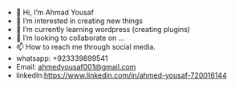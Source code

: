 - 👋 Hi, I’m Ahmad Yousaf
- 👀 I’m interested in creating new things
- 🌱 I’m currently learning wordpress (creating plugins)
- 💞️ I’m looking to collaborate on ...
- 📫 How to reach me through social media.
- whatsapp: +923339899541
- Email: ahmedyousaf001@gmail.com
- linkedIn:https://www.linkedin.com/in/ahmed-yousaf-720016144
 


<!---
Ahmedyousaf/Ahmedyousaf is a ✨ special ✨ repository because its `README.md` (this file) appears on your GitHub profile.
You can click the Preview link to take a look at your changes.
--->
